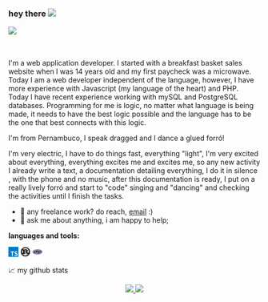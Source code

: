 ### hey there <img src="https://media.giphy.com/media/hvRJCLFzcasrR4ia7z/giphy.gif" width="25px">
![](https://visitor-badge.glitch.me/badge?page_id=amonteirom.amonteirom)

<br />

I'm a web application developer. I started with a breakfast basket sales website when I was 14 years old and my first paycheck was a microwave.
Today I am a web developer independent of the language, however, I have more experience with Javascript (my language of the heart) and PHP.
Today I have recent experience working with mySQL and PostgreSQL databases.
Programming for me is logic, no matter what language is being made, it needs to have the best logic possible and the language has to be the one that best connects with this logic.

I'm from Pernambuco, I speak dragged and I dance a glued forró!

I'm very electric, I have to do things fast, everything "light", I'm very excited about everything, everything excites me and excites me, so any new activity I already write a text, a documentation detailing everything, I do it in silence , with the phone and no music, after this documentation is ready, I put on a really lively forró and start to "code" singing and "dancing" and checking the activities until I finish the tasks.
  
- 💼 any freelance work? do reach, [email](mailto:amonteirom96@gmail.com) :)
- 💬 ask me about anything, i am happy to help;

**languages and tools:**  

<code><img height="20" src="https://raw.githubusercontent.com/github/explore/80688e429a7d4ef2fca1e82350fe8e3517d3494d/topics/typescript/typescript.png"></code>
<code><img height="20" src="https://raw.githubusercontent.com/github/explore/80688e429a7d4ef2fca1e82350fe8e3517d3494d/topics/rust/rust.png"></code>
<code><img height="20" src="https://raw.githubusercontent.com/github/explore/80688e429a7d4ef2fca1e82350fe8e3517d3494d/topics/php/php.png"></code>


📈 my github stats
 <div align="center">
  <a href="amonteirom96.github.io" target = "_blank">
  <img height="180em" src="https://github-readme-stats.vercel.app/api?username=amonteirom96&show_icons=true&theme=highcontrast&include_all_commits=true&count_private=true"/>
  <img height="180em" src="https://github-readme-stats.vercel.app/api/top-langs/?username=amonteirom96&layout=compact&langs_count=7&theme=highcontrast"/>
</div>




